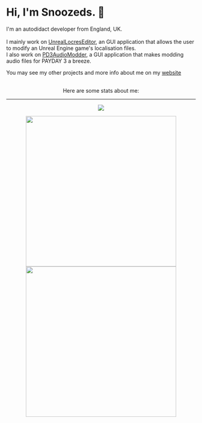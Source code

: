 <h1> Hi, I'm Snoozeds. 👋</h1>
<p>I'm an autodidact developer from England, UK.<br /><br/>
I mainly work on <a href="https://github.com/snoozeds/UnrealLocresEditor" target="_blank">UnrealLocresEditor</a>, an GUI application that allows the user to modify an Unreal Engine game's localisation files.<br />
I also work on <a href="https://github.com/Snoozeds/PD3AudioModder" target="_blank">PD3AudioModder</a>, a GUI application that makes modding audio files for PAYDAY 3 a breeze. </p>
You may see my other projects and more info about me on my <a href="https://snoozeds.com" target="_blank">website</a>
<br />
<br />
<p align="center">Here are some stats about me:</p>
<hr class="solid">
<div align="center">
  <img src="https://skillicons.dev/icons?i=unrealengine,godot,cs,js,ts,html,css,python"/>
</div>
</p>
<p align="center">
  <img width="400px" src="https://github-readme-stats.vercel.app/api?username=Snoozeds&show_icons=true&hide_border=true&count_private=true&bg_color=00000000&title_color=4c8ed9&text_color=58a6ff&icon_color=58a6ff&cache_seconds=1800" />
  <img width="400px" src="https://github-readme-stats.vercel.app/api/top-langs?username=Snoozeds&show_icons=true&locale=en&layout=compact&bg_color=00000000&title_color=4c8ed9&text_color=58a6ff&icon_color=58a6ff&hide_border=true&cache_seconds=1800&langs_count=8" />
</p>

